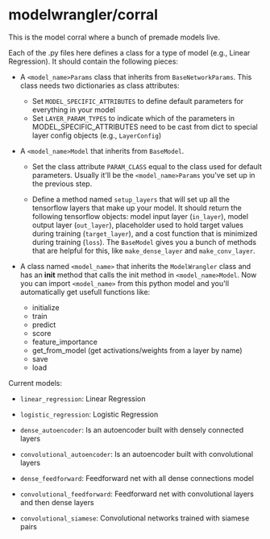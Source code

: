 # modelwrangler/corral

This is the model corral where a bunch of premade models live.

Each of the .py files here defines a class for a type of model (e.g., Linear Regression).
It should contain the following pieces:

* A `<model_name>Params` class that inherits from `BaseNetworkParams`. This class needs two dictionaries as class attributes:
    * Set `MODEL_SPECIFIC_ATTRIBUTES` to define default parameters for everything in your model
    * Set `LAYER_PARAM_TYPES` to indicate which of the parameters in MODEL_SPECIFIC_ATTRIBUTES need to be cast from dict to special layer config objects (e.g., `LayerConfig`)

* A `<model_name>Model` that inherits from `BaseModel`.
    * Set the class attribute `PARAM_CLASS` equal to the class used for default parameters. Usually it'll be the `<model_name>Params` you've set up in the previous step.

    * Define a method named `setup_layers` that will set up all the tensorflow layers that make up your model. It should return the following tensorflow objects: model input layer (`in_layer`), model output layer (`out_layer`), placeholder used to hold target values during training (`target_layer`), and a cost function that is minimized during training (`loss`). The `BaseModel` gives you a bunch of methods that are helpful for this, like `make_dense_layer` and `make_conv_layer`. 

* A class named `<model_name>` that inherits the `ModelWrangler` class and has an __init__ method that calls the init method in `<model_name>Model`. Now you can import `<model_name>` from this python model and you'll automatically get usefull functions like:
    * initialize
    * train
    * predict
    * score
    * feature_importance
    * get_from_model (get activations/weights from a layer by name)
    * save
    * load


Current models:
* `linear_regression`: Linear Regression
* `logistic_regression`: Logistic Regression

* `dense_autoencoder`: Is an autoencoder built with densely connected layers
* `convolutional_autoencoder`: Is an autoencoder built with convolutional layers

* `dense_feedforward`: Feedforward net with all dense connections model
* `convolutional_feedforward`: Feedforward net with convolutional layers and then dense layers
* `convolutional_siamese`: Convolutional networks trained with siamese pairs